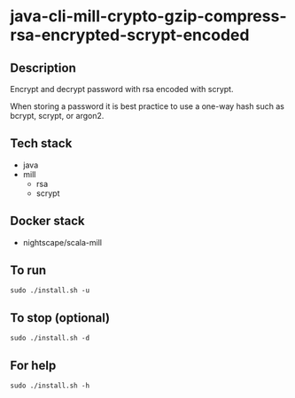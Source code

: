 # java-cli-mill-crypto-gzip-compress-rsa-encrypted-scrypt-encoded

## Description
Encrypt and decrypt password with rsa
encoded with scrypt.

When storing a password it is best practice
to use a one-way hash such as bcrypt, scrypt,
or argon2.

## Tech stack
- java
- mill
  - rsa
  - scrypt

## Docker stack
- nightscape/scala-mill

## To run
`sudo ./install.sh -u`

## To stop (optional)
`sudo ./install.sh -d`

## For help
`sudo ./install.sh -h`
